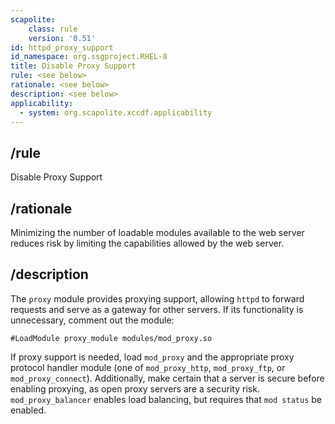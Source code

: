```yaml
---
scapolite:
    class: rule
    version: '0.51'
id: httpd_proxy_support
id_namespace: org.ssgproject.RHEL-8
title: Disable Proxy Support
rule: <see below>
rationale: <see below>
description: <see below>
applicability:
  - system: org.scapolite.xccdf.applicability
---
```



## /rule

Disable Proxy Support

## /rationale

Minimizing
the number of loadable modules available to the web server reduces risk
by limiting the capabilities allowed by the web server.

## /description

The
`proxy` module provides proxying support, allowing `httpd` to forward
requests and serve as a gateway for other servers. If its functionality
is unnecessary, comment out the module:

``` 
#LoadModule proxy_module modules/mod_proxy.so
```

If proxy support is needed, load `mod_proxy` and the appropriate proxy
protocol handler module (one of `mod_proxy_http`, `mod_proxy_ftp`, or
`mod_proxy_connect`). Additionally, make certain that a server is secure
before enabling proxying, as open proxy servers are a security risk.
`mod_proxy_balancer` enables load balancing, but requires that
`mod status` be enabled.
